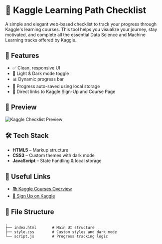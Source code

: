 # 🧠 Kaggle Learning Path Checklist

A simple and elegant web-based checklist to track your progress through Kaggle's learning courses. This tool helps you visualize your journey, stay motivated, and complete all the essential Data Science and Machine Learning tracks offered by Kaggle.

## 🚀 Features

- ✅ Clean, responsive UI
- 🌙 Light & Dark mode toggle
- 📊 Dynamic progress bar
- 💾 Progress auto-saved using local storage
- 🔗 Direct links to Kaggle Sign-Up and Course Page

## 📸 Preview

![Kaggle Checklist Preview](https://github.com/user-attachments/assets/a61c938f-425c-4263-864c-5cfd159c181d)

## 🛠️ Tech Stack

- **HTML5** – Markup structure
- **CSS3** – Custom themes with dark mode
- **JavaScript** – State handling & local storage

## 🔗 Useful Links

- [📚 Kaggle Courses Overview](https://www.kaggle.com/learn)
- [🔐 Sign Up on Kaggle](https://www.kaggle.com/account/login?phase=startRegisterTab)

## 📂 File Structure

```plaintext
.
├── index.html       # Main UI structure
├── style.css        # Custom styles and dark mode
└── script.js        # Progress tracking logic

